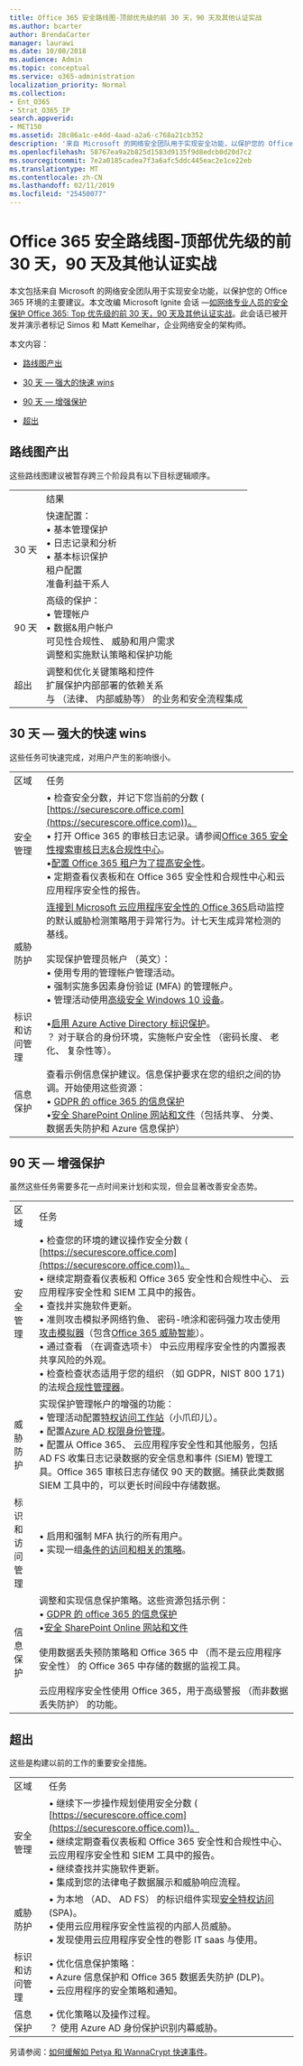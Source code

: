 ```yaml
---
title: Office 365 安全路线图-顶部优先级的前 30 天，90 天及其他认证实战
ms.author: bcarter
author: BrendaCarter
manager: laurawi
ms.date: 10/08/2018
ms.audience: Admin
ms.topic: conceptual
ms.service: o365-administration
localization_priority: Normal
ms.collection:
- Ent_O365
- Strat_O365_IP
search.appverid:
- MET150
ms.assetid: 28c86a1c-e4dd-4aad-a2a6-c768a21cb352
description: '来自 Microsoft 的网络安全团队用于实现安全功能，以保护您的 Office 365 环境的主要建议。 '
ms.openlocfilehash: 58767ea9a2b825d1583d9135f9d8edcb0d20d7c2
ms.sourcegitcommit: 7e2a0185cadea7f3a6afc5ddc445eac2e1ce22eb
ms.translationtype: MT
ms.contentlocale: zh-CN
ms.lasthandoff: 02/11/2019
ms.locfileid: "25450077"
---
```

# <a name="office-365-security-roadmap---top-priorities-for-the-first-30-days-90-days-and-beyond"></a>Office 365 安全路线图-顶部优先级的前 30 天，90 天及其他认证实战

本文包括来自 Microsoft 的网络安全团队用于实现安全功能，以保护您的 Office 365 环境的主要建议。本文改编 Microsoft Ignite 会话 —[如网络专业人员的安全保护 Office 365: Top 优先级的前 30 天，90 天及其他认证实战](https://www.youtube.com/watch?v=luignzNyR-o)。此会话已被开发并演示者标记 Simos 和 Matt Kemelhar，企业网络安全的架构师。
  
本文内容：
  
- [路线图产出](security-roadmap.md#Roadmap)
    
- [30 天 — 强大的快速 wins](security-roadmap.md#Thirdaydays)
    
- [90 天 — 增强保护](security-roadmap.md#Ninetydays)
    
- [超出](security-roadmap.md#Beyond)
    
## <a name="roadmap-outcomes"></a>路线图产出
<a name="Roadmap"> </a>

这些路线图建议被暂存跨三个阶段具有以下目标逻辑顺序。

|||
|:-----|:-----|
| |结果
|30 天|快速配置：  <br/> • 基本管理保护  <br/> • 日志记录和分析  <br/> • 基本标识保护  <br/> 租户配置  <br/>  准备利益干系人  <br/> |
|90 天|高级的保护：  <br/> • 管理帐户  <br/>  • 数据&amp;用户帐户  <br/>  可见性合规性、 威胁和用户需求  <br/>  调整和实施默认策略和保护功能  <br/> |
|超出|调整和优化关键策略和控件  <br/> 扩展保护内部部署的依赖关系  <br/> 与 （法律、 内部威胁等） 的业务和安全流程集成  <br/> |
  

   
## <a name="30-days--powerful-quick-wins"></a>30 天 — 强大的快速 wins
<a name="Thirdaydays"> </a>

这些任务可快速完成，对用户产生的影响很小。
  
|||
|:-----|:-----|
|区域  <br/> |任务  <br/> |
|安全管理  <br/> |• 检查安全分数，并记下您当前的分数 ( [https://securescore.office.com](https://securescore.office.com))。  <br/>  • 打开 Office 365 的审核日志记录。请参阅[Office 365 安全性搜索审核日志&amp;合规性中心](search-the-audit-log-in-security-and-compliance.md)。<br/> •[配置 Office 365 租户为了提高安全性](tenant-wide-setup-for-increased-security.md)。  <br/>  • 定期查看仪表板和在 Office 365 安全性和合规性中心和云应用程序安全性的报告。  <br/> |
|威胁防护  <br/> |[连接到 Microsoft 云应用程序安全性的 Office 365](https://docs.microsoft.com/cloud-app-security/connect-office-365-to-microsoft-cloud-app-security)启动监控的默认威胁检测策略用于异常行为。计七天生成异常检测的基线。<br><br/>  实现保护管理员帐户 （英文）：  <br/> • 使用专用的管理帐户管理活动。  <br/>  • 强制实施多因素身份验证 (MFA) 的管理帐户。  <br/>  • 管理活动使用[高级安全 Windows 10 设备](https://docs.microsoft.com/windows-hardware/design/device-experiences/oem-highly-secure)。  <br/> |
|标识和访问管理  <br/> |•[启用 Azure Active Directory 标识保护](https://docs.microsoft.com/azure/active-directory/active-directory-identityprotection-enable)。  <br/> ？ 对于联合的身份环境，实施帐户安全性 （密码长度、 老化、 复杂性等）。  <br/> |
|信息保护  <br/> | 查看示例信息保护建议。信息保护要求在您的组织之间的协调。开始使用这些资源：<br/> • [GDPR 的 office 365 的信息保护](http://aka.ms/o365gdpr) <br/> •[安全 SharePoint Online 网站和文件](https://docs.microsoft.com/Office365/enterprise/secure-sharepoint-online-sites-and-files)（包括共享、 分类、 数据丢失防护和 Azure 信息保护）  <br/> |
   
## <a name="90-days--enhanced-protections"></a>90 天 — 增强保护
<a name="Ninetydays"> </a>

虽然这些任务需要多花一点时间来计划和实现，但会显著改善安全态势。 
  
|||
|:-----|:-----|
|区域  <br/> |任务  <br/> |
|安全管理  <br/> | • 检查您的环境的建议操作安全分数 ( [https://securescore.office.com](https://securescore.office.com))。  <br/>  • 继续定期查看仪表板和 Office 365 安全性和合规性中心、 云应用程序安全性和 SIEM 工具中的报告。  <br/>  • 查找并实施软件更新。  <br/>  • 准则攻击模拟矛网络钓鱼、 密码-喷涂和密码强力攻击使用[攻击模拟器](https://support.office.com/article/attack-simulator-office-365-da5845db-c578-4a41-b2cb-5a09689a551b)（包含[Office 365 威胁智能](office-365-ti.md)）。  <br/>  • 通过查看 （在调查选项卡） 中云应用程序安全性的内置报表共享风险的外观。  <br/>  • 检查检查状态适用于您的组织 （如 GDPR，NIST 800 171) 的法规[合规性管理器](meet-data-protection-and-regulatory-reqs-using-microsoft-cloud.md)。  <br/> |
|威胁防护  <br/> | 实现保护管理帐户的增强的功能：  <br/>  • 管理活动配置[特权访问工作站](https://docs.microsoft.com/windows-server/identity/securing-privileged-access/privileged-access-workstations)（小爪印儿）。  <br/>  • 配置[Azure AD 权限身份管理](https://docs.microsoft.com/azure/active-directory/active-directory-privileged-identity-management-configure)。  <br/>  • 配置从 Office 365、 云应用程序安全性和其他服务，包括 AD FS 收集日志记录数据的安全信息和事件 (SIEM) 管理工具。Office 365 审核日志存储仅 90 天的数据。捕获此类数据 SIEM 工具中的，可以更长时间段中存储数据。<br/> |
|标识和访问管理  <br/> | • 启用和强制 MFA 执行的所有用户。  <br/>  • 实现一组[条件的访问和相关的策略](https://docs.microsoft.com/en-us/microsoft-365/enterprise/microsoft-365-policies-configurations)。 |
|信息保护  <br/> | 调整和实现信息保护策略。这些资源包括示例：<br/> • [GDPR 的 office 365 的信息保护](http://aka.ms/o365gdpr) <br/> •[安全 SharePoint Online 网站和文件](https://docs.microsoft.com/Office365/enterprise/secure-sharepoint-online-sites-and-files) <br/> <br> 使用数据丢失预防策略和 Office 365 中 （而不是云应用程序安全性） 的 Office 365 中存储的数据的监视工具。 <br><br>云应用程序安全性使用 Office 365，用于高级警报 （而非数据丢失防护） 的功能。  <br/> |
   
## <a name="beyond"></a>超出
<a name="Beyond"> </a>

这些是构建以前的工作的重要安全措施。 
  
|||
|:-----|:-----|
|区域  <br/> |任务  <br/> |
|安全管理  <br/> |• 继续下一步操作规划使用安全分数 ( [https://securescore.office.com](https://securescore.office.com))。  <br/>  • 继续定期查看仪表板和 Office 365 安全性和合规性中心、 云应用程序安全性和 SIEM 工具中的报告。  <br/>  • 继续查找并实施软件更新。  <br/>  • 集成到您的法律电子数据展示和威胁响应流程。  <br/> |
|威胁防护  <br/> | • 为本地 （AD、 AD FS） 的标识组件实现[安全特权访问](https://docs.microsoft.com/windows-server/identity/securing-privileged-access/securing-privileged-access)(SPA)。  <br/>  • 使用云应用程序安全性监视的内部人员威胁。  <br/>  • 发现使用云应用程序安全性的卷影 IT saas 与使用。  <br/> |
|标识和访问管理  <br/> | • 优化信息保护策略：  <br/>  • Azure 信息保护和 Office 365 数据丢失防护 (DLP)。  <br/>  • 云应用程序的安全策略和通知。  <br/> |
|信息保护  <br/> | • 优化策略以及操作过程。  <br/>  ？ 使用 Azure AD 身份保护识别内幕威胁。  <br/> |
   
另请参阅：[如何缓解如 Petya 和 WannaCrypt 快速事件](https://cloudblogs.microsoft.com/microsoftsecure/2018/02/21/how-to-mitigate-rapid-cyberattacks-such-as-petya-and-wannacrypt/)。 
  

